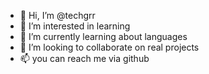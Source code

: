 - 👋 Hi, I’m @techgrr
- 👀 I’m interested in learning
- 🌱 I’m currently learning about languages
- 💞️ I’m looking to collaborate on real projects
- 📫 you can reach me via github

<!---
techgrr/techgrr is a ✨ special ✨ repository because its `README.md` (this file) appears on your GitHub profile.
You can click the Preview link to take a look at your changes.
--->
